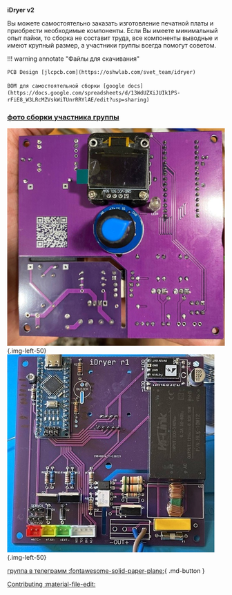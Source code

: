**iDryer v2**

Вы можете самостоятельно заказать изготовление печатной платы и приобрести необходимые компоненты. Если Вы имеете минимальный опыт пайки, то сборка не составит труда, все компоненты выводные и имеют крупный размер, а участники группы всегда помогут советом.

!!! warning annotate "Файлы для скачивания"

    PCB Design [jlcpcb.com](https://oshwlab.com/svet_team/idryer)

    BOM для самостоятельной сборки [google docs](https://docs.google.com/spreadsheets/d/13WdUZXiJUIk1PS-rFiE8_W3LRcMZVskWiTUnrRRYlAE/edit?usp=sharing)

### [фото сборки участника группы](https://t.me/iDryer/3103)

![печатная плата](https://raw.githubusercontent.com/pavluchenkor/iDryerProject/main/iDryer%20v2/Hardware/PCB/img/photo_2023-09-15_15-45-55-web.jpeg){.img-left-50}
![печатная плата](https://raw.githubusercontent.com/pavluchenkor/iDryerProject/main/iDryer%20v2/Hardware/PCB/img/photo_2023-09-15_15-46-01-web.jpeg){.img-left-50}<br>


[группа в телеграмм :fontawesome-solid-paper-plane:](https://t.me/iDryer){ .md-button }

[Contributing :material-file-edit:](https://github.com/pavluchenkor/iDryerProject/tree/main/iDryer%20v2/Hardware/PCB) 